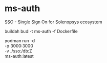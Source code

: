 # ms-auth
SSO - Single Sign On for Solenopsys ecosystem
 


buildah bud -t ms-auth -f Dockerfile

 

podman run -d \
  -p 3000:3000 \
  -v ./sso:/db:Z \
   ms-auth:latest 